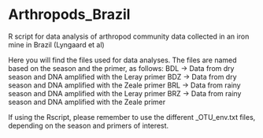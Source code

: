 # Arthropods_Brazil
R script for data analysis of arthropod community data collected in an iron mine in Brazil (Lyngaard et al)

Here you will find the files used for data analyses. The files are named based on the season and the primer, as follows:
BDL -> Data from dry season and DNA amplified with the Leray primer
BDZ -> Data from dry season and DNA amplified with the Zeale primer
BRL -> Data from rainy season and DNA amplified with the Leray primer
BRZ -> Data from rainy season and DNA amplified with the Zeale primer

If using the Rscript, please remember to use the different _OTU_env.txt files, depending on the season and primers of interest. 
